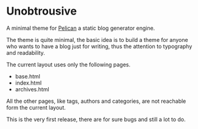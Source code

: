 # Unobtrousive

A minimal theme for [Pelican](http://pelican.notmyidea.org/ "Pelican home") a static blog generator engine.

The theme is quite minimal, the basic idea is to build a theme for anyone who wants to have a blog just for writing, thus the attention to typography and readability.


The current layout uses only the following pages.

- base.html
- index.html
- archives.html

All the other pages, like tags, authors and categories, are not reachable form the current layout.

This is the very first release, there are for sure bugs and still a lot to do.